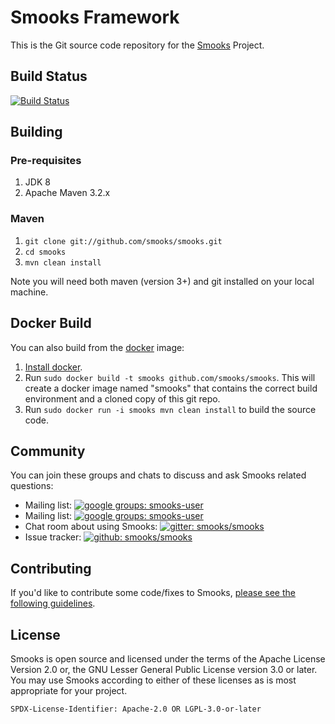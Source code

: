 # Smooks Framework

This is the Git source code repository for the [Smooks][1] Project.

## Build Status

[![Build Status](https://travis-ci.org/smooks/smooks.svg?branch=master)](https://travis-ci.org/smooks/smooks)

## Building

### Pre-requisites

1. JDK 8
1. Apache Maven 3.2.x

### Maven

1. `git clone git://github.com/smooks/smooks.git`
2. `cd smooks`
3. `mvn clean install`

Note you will need both maven (version 3+) and git installed on your local machine.

## Docker Build

You can also build from the [docker](https://www.docker.io) image:

1. [Install docker](https://www.docker.io/gettingstarted/).
2. Run `sudo docker build -t smooks github.com/smooks/smooks`.  This will create a docker image named "smooks" that contains the correct build environment and a cloned copy of this git repo.
3. Run `sudo docker run -i smooks mvn clean install` to build the source code.

## Community

You can join these groups and chats to discuss and ask Smooks related questions:

- Mailing list: [![google groups: smooks-user](https://img.shields.io/badge/group%3A-smooks--user-blue.svg?style=flat-square)](https://groups.google.com/forum/#!forum/smooks-user)
- Mailing list: [![google groups: smooks-user](https://img.shields.io/badge/group%3A-smooks--dev-blue.svg?style=flat-square)](https://groups.google.com/forum/#!forum/smooks-dev)
- Chat room about using Smooks: [![gitter: smooks/smooks](https://img.shields.io/badge/gitter%3A-smooks%2Fsmooks-blue.svg?style=flat-square)](https://gitter.im/smooks/smooks)
- Issue tracker: [![github: smooks/smooks](https://img.shields.io/badge/github%3A-issues-blue.svg?style=flat-square)](https://github.com/smooks/smooks/issues)

## Contributing

If you'd like to contribute some code/fixes to Smooks, [please see the following guidelines][2].

## License

Smooks is open source and licensed under the terms of the Apache License Version 2.0 or, the 
GNU Lesser General Public License version 3.0 or later. You may use Smooks according to either of these licenses as 
is most appropriate for your project.

`SPDX-License-Identifier: Apache-2.0 OR LGPL-3.0-or-later`

[1]: http://www.smooks.org
[2]: http://www.smooks.org/mediawiki/index.php?title=Code_Contribution_Guide
[3]: https://groups.google.com/forum/#!forum/smooks-user
[4]: https://groups.google.com/forum/#!forum/smooks-dev
[5]: https://gitter.im/smooks/smooks
[6]: https://github.com/smooks/smooks/issues

